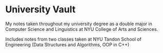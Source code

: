 # University Vault

My notes taken throughout my university degree as a double major in Computer Science and Linguistics at NYU College of Arts and Sciences. 

Includes notes from two classes taken at NYU Tandon School of Engineering (Data Structures and Algorithms, OOP in C++)